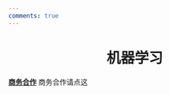 ```yaml
---
comments: true
---
```


# <center>机器学习</center>  

**[商务合作](https://sdnuroboticsailab.github.io/commercial/commercial)** 商务合作请点这
